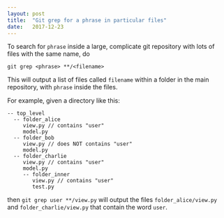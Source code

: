 ```yaml
---
layout: post
title:  "Git grep for a phrase in particular files"
date:   2017-12-23
---
```


To search for `phrase` inside a large, complicate git repository with lots of files
with the same name, do 
```
git grep <phrase> **/<filename>
```

This will output a list of files called `filename` within a folder 
in the main repository, with `phrase` inside the files.

For example, given a directory like this:
```
-- top_level
  -- folder_alice
     view.py // contains "user"
     model.py
  -- folder_bob
     view.py // does NOT contains "user"
     model.py
  -- folder_charlie
     view.py // contains "user"
     model.py
     -- folder_inner
        view.py // contains "user"
        test.py
```

then `git grep user **/view.py` will output the files
`folder_alice/view.py` and `folder_charlie/view.py`
that contain the word `user`.



